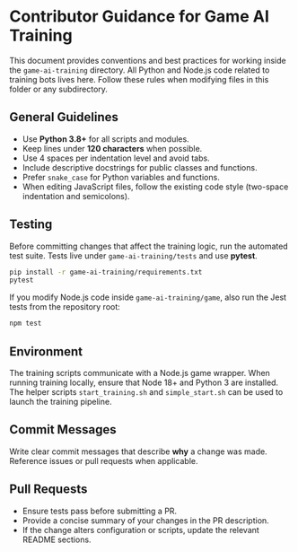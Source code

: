 # Contributor Guidance for Game AI Training

This document provides conventions and best practices for working inside the
`game-ai-training` directory. All Python and Node.js code related to training
bots lives here. Follow these rules when modifying files in this folder or any
subdirectory.

## General Guidelines

- Use **Python 3.8+** for all scripts and modules.
- Keep lines under **120 characters** when possible.
- Use 4 spaces per indentation level and avoid tabs.
- Include descriptive docstrings for public classes and functions.
- Prefer `snake_case` for Python variables and functions.
- When editing JavaScript files, follow the existing code style (two-space
  indentation and semicolons).

## Testing

Before committing changes that affect the training logic, run the automated test
suite. Tests live under `game-ai-training/tests` and use **pytest**.

```bash
pip install -r game-ai-training/requirements.txt
pytest
```

If you modify Node.js code inside `game-ai-training/game`, also run the Jest
tests from the repository root:

```bash
npm test
```

## Environment

The training scripts communicate with a Node.js game wrapper. When running
training locally, ensure that Node 18+ and Python 3 are installed. The helper
scripts `start_training.sh` and `simple_start.sh` can be used to launch the
training pipeline.

## Commit Messages

Write clear commit messages that describe **why** a change was made. Reference
issues or pull requests when applicable.

## Pull Requests

- Ensure tests pass before submitting a PR.
- Provide a concise summary of your changes in the PR description.
- If the change alters configuration or scripts, update the relevant README
  sections.

